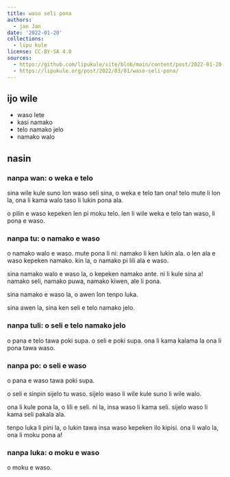```yaml
---
title: waso seli pona
authors:
  - jan Jan
date: '2022-01-20'
collections:
  - lipu kule
license: CC-BY-SA 4.0
sources:
  - https://github.com/lipukule/site/blob/main/content/post/2022-01-20-waso-seli-pona.md
  - https://lipukule.org/post/2022/03/01/waso-seli-pona/
---
```


## ijo wile

* waso lete
* kasi namako
* telo namako jelo
* namako walo

## nasin

### nanpa wan: o weka e telo

sina wile kule suno lon waso seli sina, o weka e telo tan ona! telo mute li lon la, ona li kama walo taso li lukin pona ala.

o pilin e waso kepeken len pi moku telo. len li wile weka e telo tan waso, li pona e waso.

### nanpa tu: o namako e waso

o namako walo e waso. mute pona li ni: namako li ken lukin ala. o len ala e waso kepeken namako. kin la, o namako pi lili ala e waso.

sina namako walo e waso la, o kepeken namako ante. ni li kule sina a! namako seli, namako puwa, namako kiwen, ale li pona.

sina namako e waso la, o awen lon tenpo luka.

sina awen la, sina ken seli e telo namako jelo.

### nanpa tuli: o seli e telo namako jelo

o pana e telo tawa poki supa. o seli e poki supa. ona li kama kalama la ona li pona tawa waso.

### nanpa po: o seli e waso

o pana e waso tawa poki supa.

o seli e sinpin sijelo tu waso. sijelo waso li wile kule suno li wile walo.

ona li kule pona la, o lili e seli. ni la, insa waso li kama seli. sijelo waso li kama seli pakala ala.

tenpo luka li pini la, o lukin tawa insa waso kepeken ilo kipisi. ona li walo la, ona li moku pona a!

### nanpa luka: o moku e waso

o moku e waso.
